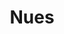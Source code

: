 ---
title: "Nues"
slug: "nues"
image: "nues-92-60.jpg"
style:
    background: "#2a9d8f"
    color: "#fff"
---